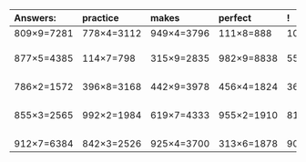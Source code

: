 | Answers: | practice | makes | perfect | ! |
| :--- | :--- | :--- | :--- | :--- |
| 809×9=7281 | 778×4=3112 | 949×4=3796 | 111×8=888 | 109×9=981 | 
|   |   |   |   |   | 
|   |   |   |   |   | 
|   |   |   |   |   | 
| 877×5=4385 | 114×7=798 | 315×9=2835 | 982×9=8838 | 552×6=3312 | 
|   |   |   |   |   | 
|   |   |   |   |   | 
|   |   |   |   |   | 
|   |   |   |   |   | 
| 786×2=1572 | 396×8=3168 | 442×9=3978 | 456×4=1824 | 365×4=1460 | 
|   |   |   |   |   | 
|   |   |   |   |   | 
|   |   |   |   |   | 
|   |   |   |   |   | 
| 855×3=2565 | 992×2=1984 | 619×7=4333 | 955×2=1910 | 819×6=4914 | 
|   |   |   |   |   | 
|   |   |   |   |   | 
|   |   |   |   |   | 
|   |   |   |   |   | 
| 912×7=6384 | 842×3=2526 | 925×4=3700 | 313×6=1878 | 908×8=7264 | 
